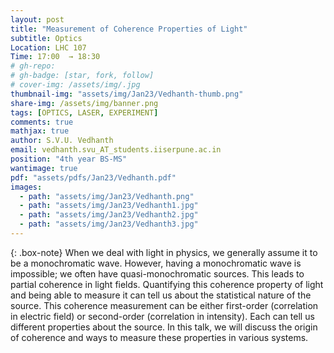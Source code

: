 ```yaml
---
layout: post
title: "Measurement of Coherence Properties of Light"
subtitle: Optics 
Location: LHC 107
Time: 17:00  → 18:30
# gh-repo:
# gh-badge: [star, fork, follow]
# cover-img: /assets/img/.jpg
thumbnail-img: "assets/img/Jan23/Vedhanth-thumb.png"
share-img: /assets/img/banner.png
tags: [OPTICS, LASER, EXPERIMENT]
comments: true
mathjax: true
author: S.V.U. Vedhanth
email: vedhanth.svu_AT_students.iiserpune.ac.in
position: "4th year BS-MS"
wantimage: true
pdf: "assets/pdfs/Jan23/Vedhanth.pdf"
images:
  - path: "assets/img/Jan23/Vedhanth.png"
  - path: "assets/img/Jan23/Vedhanth1.jpg"
  - path: "assets/img/Jan23/Vedhanth2.jpg"
  - path: "assets/img/Jan23/Vedhanth3.jpg"
---
```

{: .box-note}
When we deal with light in physics, we generally assume it to be a monochromatic wave. However, having a monochromatic wave is impossible; we often have quasi-monochromatic sources. This leads to partial coherence in light fields. Quantifying this coherence property of light and being able to measure it can tell us about the statistical nature of the source. This coherence measurement can be either first-order (correlation in electric field) or second-order (correlation in intensity). Each can tell us different properties about the source. In this talk, we will discuss the origin of coherence and ways to measure these properties in various systems.